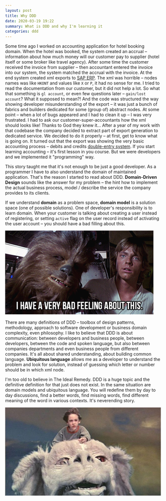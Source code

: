 ```yaml
---
layout: post
title: Why DDD
date: 2020-03-19 19:22
summary: What is DDD and why I'm learning it
categories: ddd
---
```

Some time ago I worked on accounting application for hotel booking domain. When the hotel was booked, the system created an accrual – information about how much money will our customer pay to supplier (hotel itself or some broker like travel agency). After some time the customer received the invoice from supplier – then accountant entered the invoice into our system, the system matched the accrual with the invoice. At the end system created xml exports to [SAP ERP](https://en.wikipedia.org/wiki/SAP_ERP).
The xml was horrible – nodes names was like `HKONT` and values like `X` or `P`, it had no sense for me. I tried to read the documentation from our customer, but it did not help a lot. So what that something is `gl account`, or even few questions later – `gain/lost account`? What it supposed to mean?! And the code was structured the way showing developer misunderstanding of the export – it was just a bunch of fabrics and builders dedicated for some (group of) abstract nodes. At some point – when a lot of bugs appeared and I had to clean it up – I was very frustrated. I had to ask our customer-super-accountants how the xml should looks like! Thanks to God they knew it...
After a year of my work with that codebase the company decided to extract part of export generation to dedicated service. We decided to do it properly – at first, get to know what is going on. It turned out that the export was showing the very basic accounting process – debits and credits [double-entry system](https://www.accountingcoach.com/debits-and-credits/explanation). If you start learning accounting – it's first lesson in you course. But we were developers and we implemented it "programming" way.

This story taught me that it's not enough to be just a good developer. As a programmer I have to also understand the domain of maintained application. That's the reason I started to read about DDD. __Domain-Driven Design__ sounds like the answer for my problem – the hint how to implement the actual business process, model / describe the service the company provides to its clients.

If we understand __domain__ as a problem space, __domain model__ is a solution space (one of possible solutions). One of developer's responsibility is to learn domain. When your customer is talking about creating a user instead of registering, or setting `active` flag on the user record instead of activating the user account – you should have a bad filling about this.

![have a bad filling about this](assets/2020-03-19-why-ddd/bad_feelings.jpg)

There are many definitions of DDD – toolbox of design patterns, methodology, approach to software development or business domain complexity, even philosophy. I like to believe that DDD is about communication: between developers and business people, between developers, between the code and spoken language, but also between companies departments and even business people from different companies. It's all about shared understanding, about building common language. __Ubiquitous language__ allows me as a developer to understand the problem and look for solution, instead of guessing which letter or number should be in which xml node.

I'm too old to believe in The Ideal Remedy. DDD is a huge topic and the definitive definition for that just does not exist. In the same situation are domain models and ubiquitous language. You will redefine them by day to day discussions, find a better words, find missing words, find different meaning of the word in various contexts. It's neverending story.

![The neverending story](assets/2020-03-19-why-ddd/neverending_story.jpg)
